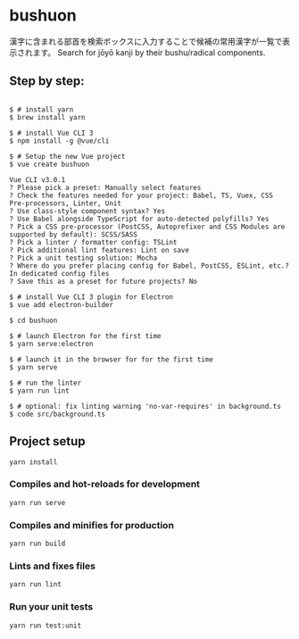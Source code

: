 # bushuon

漢字に含まれる部首を検索ボックスに入力することで候補の常用漢字が一覧で表示されます。
Search for jōyō kanji by their bushu/radical components.

## Step by step:

```console

$ # install yarn
$ brew install yarn

$ # install Vue CLI 3
$ npm install -g @vue/cli

$ # Setup the new Vue project
$ vue create bushuon

Vue CLI v3.0.1
? Please pick a preset: Manually select features
? Check the features needed for your project: Babel, TS, Vuex, CSS Pre-processors, Linter, Unit
? Use class-style component syntax? Yes
? Use Babel alongside TypeScript for auto-detected polyfills? Yes
? Pick a CSS pre-processor (PostCSS, Autoprefixer and CSS Modules are supported by default): SCSS/SASS
? Pick a linter / formatter config: TSLint
? Pick additional lint features: Lint on save
? Pick a unit testing solution: Mocha
? Where do you prefer placing config for Babel, PostCSS, ESLint, etc.? In dedicated config files
? Save this as a preset for future projects? No

$ # install Vue CLI 3 plugin for Electron
$ vue add electron-builder

$ cd bushuon

$ # launch Electron for the first time
$ yarn serve:electron

$ # launch it in the browser for for the first time
$ yarn serve

$ # run the linter
$ yarn run lint

$ # optional: fix linting warning 'no-var-requires' in background.ts
$ code src/background.ts
```


## Project setup
```
yarn install
```

### Compiles and hot-reloads for development
```
yarn run serve
```

### Compiles and minifies for production
```
yarn run build
```

### Lints and fixes files
```
yarn run lint
```

### Run your unit tests
```
yarn run test:unit
```
